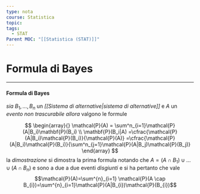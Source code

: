 ```yaml
---
type: nota
course: Statistica
topic: 
tags:
  - STAT
Parent MOC: "[[Statistica (STAT)]]"
---
```

# Formula di Bayes
---
#### Formula di Bayes
_sia_ $B_1,\dots,B_n$ un _[[Sistema di alternative|sistema di alternative]]_ e  $A$ un _evento non trascurabile_
_allora_ valgono le formule

$$
\begin{array}{}
\mathcal{P}(A) = \sum^n_{i=1}\mathcal{P}(A|B_i)\mathbf{P}(B_i) \\
\mathbf{P}(B_i|A) =\cfrac{\mathcal{P}(A|B_i)\mathcal{P}(B_i)}{\mathcal{P}(A)} =\cfrac{\mathcal{P}(A|B_i)\mathcal{P}(B_i)}{\sum^n_{j=1}\mathcal{P}(A|B_j)\mathcal{P}(B_j)}
\end{array}
$$
la _dimostrazione_ si dimostra la prima formula notando che $A=(A\cap B_{1})\cup \dots\cup(A\cap B_{n})$ e sono a due a due eventi _disgiunti_ e si ha pertanto che vale $$\mathcal{P}(A)=\sum^{n}_{i=1} \mathcal{P}(A \cap B_{i})=\sum^{n}_{i=1}\mathcal{P}(A|B_{i})\mathcal{P}(B_{i})$$
